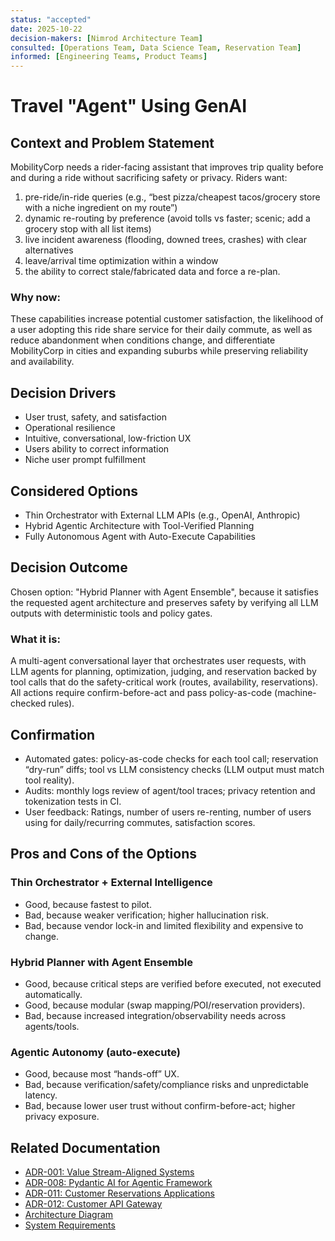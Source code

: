 ```yaml
---
status: "accepted"
date: 2025-10-22
decision-makers: [Nimrod Architecture Team]
consulted: [Operations Team, Data Science Team, Reservation Team]
informed: [Engineering Teams, Product Teams]
---
```


# Travel "Agent" Using GenAI

## Context and Problem Statement

MobilityCorp needs a rider-facing assistant that improves trip quality before and during a ride without sacrificing safety or privacy. Riders want:

1. pre-ride/in-ride queries (e.g., “best pizza/cheapest tacos/grocery store with a niche ingredient on my route”)
2. dynamic re-routing by preference (avoid tolls vs faster; scenic; add a grocery stop with all list items)
3. live incident awareness (flooding, downed trees, crashes) with clear alternatives
4. leave/arrival time optimization within a window
5. the ability to correct stale/fabricated data and force a re-plan.

### Why now:

These capabilities increase potential customer satisfaction, the likelihood of a user adopting this ride share service for their daily commute, as well as reduce abandonment when conditions change, and differentiate MobilityCorp in cities and expanding suburbs while preserving reliability and availability.

## Decision Drivers

- User trust, safety, and satisfaction
- Operational resilience
- Intuitive, conversational, low-friction UX
- Users ability to correct information
- Niche user prompt fulfillment

## Considered Options

- Thin Orchestrator with External LLM APIs (e.g., OpenAI, Anthropic)
- Hybrid Agentic Architecture with Tool-Verified Planning
- Fully Autonomous Agent with Auto-Execute Capabilities

## Decision Outcome

Chosen option: "Hybrid Planner with Agent Ensemble", because it satisfies the requested agent architecture and preserves safety by verifying all LLM outputs with deterministic tools and policy gates.

### What it is:

A multi-agent conversational layer that orchestrates user requests, with LLM agents for planning, optimization, judging, and reservation backed by tool calls that do the safety-critical work (routes, availability, reservations). All actions require confirm-before-act and pass policy-as-code (machine-checked rules).

## Confirmation

- Automated gates: policy-as-code checks for each tool call; reservation “dry-run” diffs; tool vs LLM consistency checks (LLM output must match tool reality).
- Audits: monthly logs review of agent/tool traces; privacy retention and tokenization tests in CI.
- User feedback: Ratings, number of users re-renting, number of users using for daily/recurring commutes, satisfaction scores.

## Pros and Cons of the Options

### Thin Orchestrator + External Intelligence

- Good, because fastest to pilot.
- Bad, because weaker verification; higher hallucination risk.
- Bad, because vendor lock-in and limited flexibility and expensive to change.

### Hybrid Planner with Agent Ensemble

- Good, because critical steps are verified before executed, not executed automatically.
- Good, because modular (swap mapping/POI/reservation providers).
- Bad, because increased integration/observability needs across agents/tools.

### Agentic Autonomy (auto-execute)

- Good, because most “hands-off” UX.
- Bad, because verification/safety/compliance risks and unpredictable latency.
- Bad, because lower user trust without confirm-before-act; higher privacy exposure.

## Related Documentation

- [ADR-001: Value Stream-Aligned Systems](./001-value-stream-aligned-systems.md)
- [ADR-008: Pydantic AI for Agentic Framework](./008-agentic-framework.md)
- [ADR-011: Customer Reservations Applications](./011-customer-reservations-applications.md)
- [ADR-012: Customer API Gateway](./012-customer-api-gateway.md)
- [Architecture Diagram](../images/c3-travel-agent.png)
- [System Requirements](../requirements.md)
